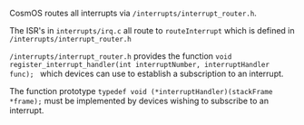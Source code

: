 
CosmOS routes all interrupts via `/interrupts/interrupt_router.h`.

The ISR's in `interrupts/irq.c` all route to `routeInterrupt` which is defined in `/interrupts/interrupt_router.h`

`/interrupts/interrupt_router.h` provides the function `void register_interrupt_handler(int interruptNumber, interruptHandler func);
` which devices can use to establish a subscription to an interrupt.

The function prototype `typedef void (*interruptHandler)(stackFrame *frame);` must be implemented by devices wishing to subscribe to an interrupt.

 